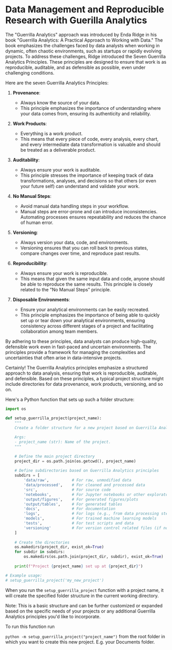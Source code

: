 # Data Management and Reproducible Research with Guerilla Analytics

The "Guerrilla Analytics" approach was introduced by Enda Ridge in his book "Guerrilla Analytics: A Practical Approach to Working with Data." The book emphasizes the challenges faced by data analysts when working in dynamic, often chaotic environments, such as startups or rapidly evolving projects. To address these challenges, Ridge introduced the Seven Guerrilla Analytics Principles. These principles are designed to ensure that work is as reproducible, auditable, and as defensible as possible, even under challenging conditions.

Here are the seven Guerrilla Analytics Principles:

1. **Provenance**: 
   - Always know the source of your data.
   - This principle emphasizes the importance of understanding where your data comes from, ensuring its authenticity and reliability.

2. **Work Products**:
   - Everything is a work product.
   - This means that every piece of code, every analysis, every chart, and every intermediate data transformation is valuable and should be treated as a deliverable product.

3. **Auditability**:
   - Always ensure your work is auditable.
   - This principle stresses the importance of keeping track of data transformations, analyses, and decisions so that others (or even your future self) can understand and validate your work.

4. **No Manual Steps**:
   - Avoid manual data handling steps in your workflow.
   - Manual steps are error-prone and can introduce inconsistencies. Automating processes ensures repeatability and reduces the chance of human error.

5. **Versioning**:
   - Always version your data, code, and environments.
   - Versioning ensures that you can roll back to previous states, compare changes over time, and reproduce past results.

6. **Reproducibility**:
   - Always ensure your work is reproducible.
   - This means that given the same input data and code, anyone should be able to reproduce the same results. This principle is closely related to the "No Manual Steps" principle.

7. **Disposable Environments**:
   - Ensure your analytical environments can be easily recreated.
   - This principle emphasizes the importance of being able to quickly set up or tear down your analytical environments, ensuring consistency across different stages of a project and facilitating collaboration among team members.

By adhering to these principles, data analysts can produce high-quality, defensible work even in fast-paced and uncertain environments. The principles provide a framework for managing the complexities and uncertainties that often arise in data-intensive projects.

Certainly! The Guerrilla Analytics principles emphasize a structured approach to data analysis, ensuring that work is reproducible, auditable, and defensible. Based on these principles, a typical project structure might include directories for data provenance, work products, versioning, and so on.

Here's a Python function that sets up such a folder structure:

```python
import os

def setup_guerrilla_project(project_name):
    """
    Create a folder structure for a new project based on Guerrilla Analytics principles.
    
    Args:
    - project_name (str): Name of the project.
    """
    
    # Define the main project directory
    project_dir = os.path.join(os.getcwd(), project_name)
    
    # Define subdirectories based on Guerrilla Analytics principles
    subdirs = [
        'data/raw',          # For raw, unmodified data
        'data/processed',    # For cleaned and processed data
        'src',               # For source code
        'notebooks',         # For Jupyter notebooks or other exploratory scripts
        'output/figures',    # For generated figures/plots
        'output/tables',     # For generated tables
        'docs',              # For documentation
        'logs',              # For logs (e.g., from data processing steps)
        'models',            # For trained machine learning models
        'tests',             # For test scripts and data
        'versioning'         # For version control related files (if not using git or similar)
    ]
    
    # Create the directories
    os.makedirs(project_dir, exist_ok=True)
    for subdir in subdirs:
        os.makedirs(os.path.join(project_dir, subdir), exist_ok=True)
    
    print(f"Project {project_name} set up at {project_dir}")

# Example usage:
# setup_guerrilla_project('my_new_project')
```

When you run the `setup_guerrilla_project` function with a project name, it will create the specified folder structure in the current working directory.

Note: This is a basic structure and can be further customized or expanded based on the specific needs of your projects or any additional Guerrilla Analytics principles you'd like to incorporate.

To run this function run 

`python -m setup_guerrilla_project("project_name")` from the root folder in which you want to create this new project. E.g. your Documents folder.
